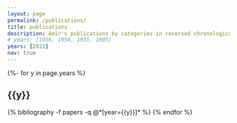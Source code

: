 ```yaml
---
layout: page
permalink: /publications/
title: publications
description: Amir's publications by categories in reversed chronological order.
# years: [1956, 1950, 1935, 1905]
years: [2022]
nav: true
---
```

<!-- _pages/publications.md -->
<div class="publications">

{%- for y in page.years %}
  <h2 class="year">{{y}}</h2>
  {% bibliography -f papers -q @*[year={{y}}]* %}
{% endfor %}

</div>
